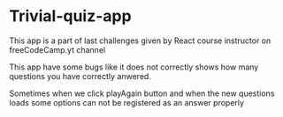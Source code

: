 # Trivial-quiz-app
This app is a part of last challenges given by React course instructor on freeCodeCamp.yt channel


This app have some bugs like it does not correctly shows how many questions you have correctly anwered.

Sometimes when we click playAgain button and when the new questions loads some options can not be registered as an answer properly


